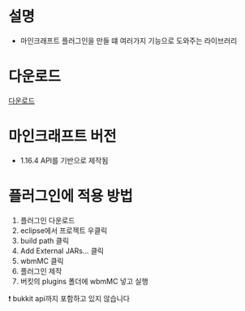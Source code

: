 # 설명
- 마인크래프트 플러그인을 만들 떄 여러가지 기능으로 도와주는 라이브러리

# 다운로드
[다운로드](https://github.com/worldbiomusic/wbmMC/releases)

# 마인크래프트 버전
- 1.16.4 API를 기반으로 제작됨

# 플러그인에 적용 방법
1. 플러그인 다운로드
2. eclipse에서 프로젝트 우클릭 
3. build path 클릭 
4. Add External JARs... 클릭 
5. wbmMC 클릭
6. 플러그인 제작
7. 버킷의 plugins 폴더에 wbmMC 넣고 실행

❗ bukkit api까지 포함하고 있지 않습니다
